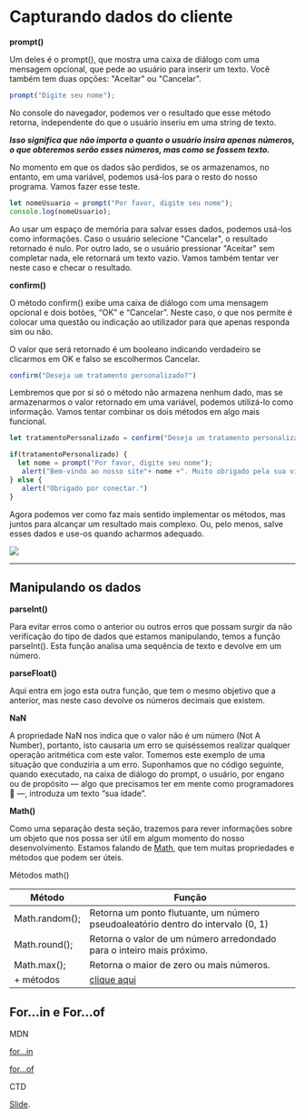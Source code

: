 # Capturando dados do cliente

**prompt()**

Um deles é o prompt(), que mostra uma caixa de diálogo com uma mensagem opcional, que pede ao usuário para inserir um texto. Você também tem duas opções: "Aceitar" ou "Cancelar".

~~~javascript
prompt("Digite seu nome");
~~~
No console do navegador, podemos ver o resultado que esse método retorna, independente do que o usuário inseriu em uma string de texto.

***Isso significa que não importa o quanto o usuário insira apenas números, o que obteremos serão esses números, mas como se fossem texto.***

No momento em que os dados são perdidos, se os armazenamos, no entanto, em uma variável, podemos usá-los para o resto do nosso programa. Vamos fazer esse teste.

~~~javascript
let nomeUsuario = prompt("Por favor, digite seu nome");
console.log(nomeUsuario);
~~~
  
Ao usar um espaço de memória para salvar esses dados, podemos usá-los como informações. Caso o usuário selecione "Cancelar", o resultado retornado é nulo. Por outro lado, se o usuário pressionar "Aceitar" sem completar nada, ele retornará um texto vazio. Vamos também tentar ver neste caso e checar o resultado.


**confirm()**

O método confirm() exibe uma caixa de diálogo com uma mensagem opcional e dois botões, “OK” e “Cancelar”. Neste caso, o que nos permite é colocar uma questão ou indicação ao utilizador para que apenas responda sim ou não.

O valor que será retornado é um booleano indicando verdadeiro se clicarmos em OK e falso se escolhermos Cancelar.
 
~~~javascript
confirm("Deseja um tratamento personalizado?")
~~~

Lembremos que por si só o método não armazena nenhum dado, mas se armazenarmos o valor retornado em uma variável, podemos utilizá-lo como informação. Vamos tentar combinar os dois métodos em algo mais funcional.

    
~~~javascript
let tratamentoPersonalizado = confirm("Deseja um tratamento personalizado?")

if(tratamentoPersonalizado) {
  let nome = prompt("Por favor, digite seu nome");
   alert("Bem-vindo ao nosso site"+ nome +". Muito obrigado pela sua visita, estamos à sua disposição! ?");
} else {
   alert("Obrigado por conectar.")
}
~~~

Agora podemos ver como faz mais sentido implementar os métodos, mas juntos para alcançar um resultado mais complexo. Ou, pelo menos, salve esses dados e use-os quando acharmos adequado.

![](https://assets.digitalhouse.com/content/ar/td/frontII/Capturando-dados-do-usuario.jpg)


---

## Manipulando os dados

**parseInt()**

Para evitar erros como o anterior ou outros erros que possam surgir da não verificação do tipo de dados que estamos manipulando, temos a função parseInt(). Esta função analisa uma sequência de texto e devolve em um número. 

**parseFloat()**

Aqui entra em jogo esta outra função, que tem o mesmo objetivo que a anterior, mas neste caso devolve os números decimais que existem. 


**NaN** 

A propriedade NaN nos indica que o valor não é um número (Not A Number), portanto, isto causaria um erro se quiséssemos realizar qualquer operação aritmética com este valor. 
Tomemos este exemplo de uma situação que conduziria a um erro. Suponhamos que no código seguinte, quando executado, na caixa de diálogo do prompt, o usuário, por engano ou de propósito — algo que precisamos ter em mente como programadores🧐 —, introduza um texto “sua idade”. 

**Math()**

Como uma separação desta seção, trazemos para rever informações sobre um objeto que nos possa ser útil em algum momento do nosso desenvolvimento. Estamos falando de [Math](https://developer.mozilla.org/es/docs/Web/JavaScript/Reference/Global_Objects/Math), que tem muitas propriedades e métodos que podem ser úteis.

Métodos math()

|Método|Função|
|------|------|
|Math.random();|Retorna um ponto flutuante, um número pseudoaleatório dentro do intervalo (0, 1)|
|Math.round();|Retorna o valor de um número arredondado para o inteiro mais próximo.|
|Math.max();|Retorna o maior de zero ou mais números.
|+ métodos|[clique aqui](https://developer.mozilla.org/es/docs/Web/JavaScript/Reference/Global_Objects/Math#propiedades)|

## For...in e  For...of

MDN

[for...in](https://developer.mozilla.org/pt-BR/docs/Web/JavaScript/Reference/Statements/for...in)

[for...of](https://developer.mozilla.org/en-US/docs/Web/JavaScript/Reference/Statements/for...of)

CTD

[Slide](https://docs.google.com/presentation/d/1G3bRNJyD8tAZAZ3gBNPuHKAwox8NpsKtVm03Dvc1d7M/edit).

